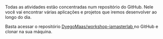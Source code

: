 Todas as atividades estão concentradas num repositório do GitHub. Nele você vai encontrar várias aplicações e projetos que iremos desenvolver ao longo do dia.

Basta acessar o repositório [DyegoMaas/workshop-iamasterlab ](https://github.com/DyegoMaas/workshop-iamasterlab) no GitHub e clonar na sua máquina.